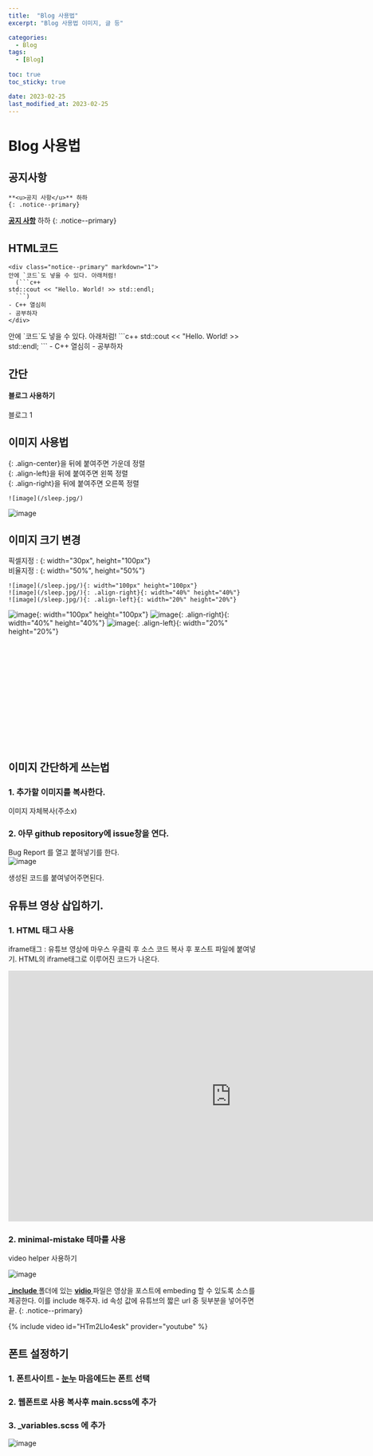 ```yaml
---
title:  "Blog 사용법"
excerpt: "Blog 사용법 이미지, 글 등"

categories:
  - Blog
tags:
  - [Blog]
  
toc: true
toc_sticky: true

date: 2023-02-25
last_modified_at: 2023-02-25
---
```


# Blog 사용법

## 공지사항

```
**<u>공지 사항</u>** 하하
{: .notice--primary}
```  
**<u>공지 사항</u>** 하하
{: .notice--primary}  

## HTML코드  

```
<div class="notice--primary" markdown="1">
안에 `코드`도 넣을 수 있다. 아래처럼! 
  (```c++
std::cout << "Hello. World! >> std::endl;
  ```) 
- C++ 열심히
- 공부하자
</div>
```  

<div class="notice--primary" markdown="1">
안에 `코드`도 넣을 수 있다. 아래처럼! 
  ```c++
std::cout << "Hello. World! >> std::endl;
  ``` 
- C++ 열심히
- 공부하자
</div>

## 간단  
<div class="notice">
  <h4>블로그 사용하기</h4>
  <p>블로그 1</p>
</div>


## 이미지 사용법

{: .align-center}을 뒤에 붙여주면 가운데 정렬  
{: .align-left}을 뒤에 붙여주면 왼쪽 정렬  
{: .align-right}을 뒤에 붙여주면 오른쪽 정렬  
```
![image](/sleep.jpg/) 
```

![image](/sleep.jpg/)

## 이미지 크기 변경

픽셀지정 : {: width="30px", height="100px"}    
비율지정 : {: width="50%", height="50%"}  
```
![image](/sleep.jpg/){: width="100px" height="100px"}
![image](/sleep.jpg/){: .align-right}{: width="40%" height="40%"}
![image](/sleep.jpg/){: .align-left}{: width="20%" height="20%"}
```

![image](/sleep.jpg/){: width="100px" height="100px"}
![image](/sleep.jpg/){: .align-right}{: width="40%" height="40%"}
![image](/sleep.jpg/){: .align-left}{: width="20%" height="20%"}

<br><br><br><br><br><br><br><br><br><br><br><br>

## 이미지 간단하게 쓰는법

### 1. 추가할 이미지를 복사한다.  
이미지 자체복사(주소x)  

### 2. 아무 github repository에 issue창을 연다.  
Bug Report 를 열고 붙혀넣기를 한다.  
![image](https://user-images.githubusercontent.com/96651722/221397019-fe5a1a35-6df6-468a-8f6f-2a09629576d0.png) <br> 

생성된 코드를 붙여넣어주면된다.  

## 유튜브 영상 삽입하기.

### 1.  HTML 태그 사용  
iframe태그 : 유튜브 영상에 마우스 우클릭 후 소스 코드 복사 후 포스트 파일에 붙여넣기. HTML의 iframe태그로 이루어진 코드가 나온다.

<iframe width="894" height="503" src="https://www.youtube.com/embed/73V3xrfiYMo" title="[MV] YOUNHA(윤하) _ 사건의 지평선(Event Horizon)" frameborder="0" allow="accelerometer; autoplay; clipboard-write; encrypted-media; gyroscope; picture-in-picture; web-share" allowfullscreen></iframe>  

### 2.  minimal-mistake 테마를 사용  
video helper 사용하기

![image](https://user-images.githubusercontent.com/96651722/221397616-f8dae90f-8eae-4e78-a122-e83c0c5a8571.png)  

**<u>_include </u>** 폴더에 있는 **<u>vidio </u>** 파일은 영상을 포스트에 embeding 할 수 있도록 소스를 제공한다. 이를 include 해주자. id 속성 값에 유튜브의 짧은 url 중 뒷부분을 넣어주면 끝.
{: .notice--primary}

{% include video id="HTm2Llo4esk" provider="youtube" %}


## 폰트 설정하기
### 1. 폰트사이트 - [눈누](https://noonnu.cc/)  마음에드는 폰트 선택   
### 2. 웹폰트로 사용 복사후 main.scss에 추가  
### 3. _variables.scss 에 추가   

![image](https://user-images.githubusercontent.com/96651722/221398446-bc6895c6-8eea-4954-88eb-5e35cc4d455e.png)






